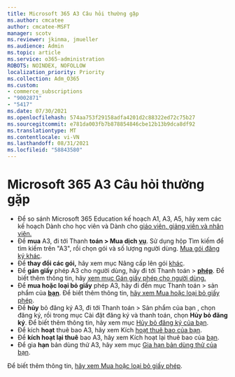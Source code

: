 ```yaml
---
title: Microsoft 365 A3 Câu hỏi thường gặp
ms.author: cmcatee
author: cmcatee-MSFT
manager: scotv
ms.reviewer: jkinma, jmueller
ms.audience: Admin
ms.topic: article
ms.service: o365-administration
ROBOTS: NOINDEX, NOFOLLOW
localization_priority: Priority
ms.collection: Adm_O365
ms.custom:
- commerce_subscriptions
- "9002871"
- "5417"
ms.date: 07/30/2021
ms.openlocfilehash: 574aa753f29158adfa4201d2c88322ed72c75b27
ms.sourcegitcommit: e781da003fb7b878854846cbe12b13b9dca8df92
ms.translationtype: MT
ms.contentlocale: vi-VN
ms.lasthandoff: 08/31/2021
ms.locfileid: "58843580"
---
```

# <a name="microsoft-365-a3-faq"></a>Microsoft 365 A3 Câu hỏi thường gặp

- Để so sánh Microsoft 365 Education kế hoạch A1, A3, [](https://www.microsoft.com/microsoft-365/academic/compare-office-365-education-plans?activetab=tab:primaryr1) A5, hãy xem các kế hoạch Dành cho học viên và Dành cho [giáo viên, giảng viên và nhân viên.](https://www.microsoft.com/microsoft-365/academic/compare-office-365-education-plans?activetab=tab:primaryr2)
- Để **mua** A3, đi tới Thanh **toán > Mua dịch [vụ](https://go.microsoft.com/fwlink/p/?linkid=868433)**. Sử dụng hộp Tìm kiếm để tìm kiếm trên "A3", rồi chọn gói và số lượng người dùng. [Mua gói đăng ký khác](https://docs.microsoft.com/microsoft-365/commerce/try-or-buy-microsoft-365#buy-a-different-subscription).
- Để **thay đổi các gói,** hãy xem mục Nâng cấp lên gói [khác](https://docs.microsoft.com/microsoft-365/commerce/subscriptions/upgrade-to-different-plan).
- Để **gán giấy** phép A3 cho người dùng, hãy đi tới Thanh toán > **[phép](https://go.microsoft.com/fwlink/p/?linkid=842264)**. Để biết thêm thông tin, hãy [xem mục Gán giấy phép cho người dùng.](https://docs.microsoft.com/microsoft-365/admin/manage/assign-licenses-to-users)
- Để **mua hoặc loại bỏ giấy** phép A3, hãy đi đến mục Thanh toán > sản phẩm của **[bạn](https://go.microsoft.com/fwlink/p/?linkid=842054)**. Để biết thêm thông tin, [hãy xem Mua hoặc loại bỏ giấy phép](https://docs.microsoft.com/microsoft-365/commerce/licenses/buy-licenses).
- Để **hủy** bỏ đăng ký A3, đi tới Thanh toán  > Sản phẩm của bạn , chọn đăng ký, rồi trong mục Cài đặt đăng ký và thanh toán, chọn **Hủy bỏ đăng ký**. **[](https://go.microsoft.com/fwlink/p/?linkid=842054)** Để biết thêm thông tin, hãy xem mục [Hủy bỏ đăng ký của bạn](https://docs.microsoft.com/microsoft-365/commerce/subscriptions/cancel-your-subscription).
- Để kích **hoạt** thuê bao A3, hãy xem Kích [hoạt thuê bao của bạn](https://docs.microsoft.com/alchemyinsights/activate-your-office-365-subscription).
- Để **kích hoạt lại thuê** bao A3, hãy xem Kích hoạt lại thuê bao của [bạn](https://docs.microsoft.com/alchemyinsights/reactivate-your-subscription).
- Để gia  **hạn** bản dùng thử A3, hãy xem mục [Gia hạn bản dùng thử của bạn](https://docs.microsoft.com/microsoft-365/commerce/extend-your-trial).

Để biết thêm thông tin, [hãy xem Mua hoặc loại bỏ giấy phép](https://docs.microsoft.com/microsoft-365/commerce/licenses/buy-licenses).